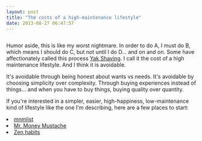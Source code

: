 ```yaml
---
layout: post
title: "The costs of a high-maintenance lifestyle"
date: 2013-08-27 06:47:57
---
```


<p class="p1" style="text-align: center;">
  <img alt="" src="/sites/default/files/wp-content/uploads/malcom_in_the_middle_light_bulb.gif" />
</p>

<p class="p1">
  Humor aside, this is like my worst nightmare. In order to do A, I must do B, which means I should do C, but not until I do D… and on and on. Some have affectionately called this process <a href="http://sethgodin.typepad.com/seths_blog/2005/03/dont_shave_that.html">Yak Shaving</a>. I call it the cost of a high maintenance lifestyle. And I think it is avoidable.
</p>

<p class="p1">
  It's avoidable through being honest about wants vs needs. It's avoidable by choosing simplicity over complexity. Through buying experiences instead of things... and when you have to buy things, buying quality over quantity.
</p>

<p class="p1">
  If you're interested in a simpler, easier, high-happiness, low-maintenance kind of lifestyle like the one I'm describing, here are a few places to start:
</p>

<li class="p1">
  <a href="http://mnmlist.com/">mnmlist</a>
</li>
<li class="p1">
  <a href="http://www.mrmoneymustache.com/">Mr. Money Mustache</a>
</li>
<li class="p1">
  <a href="http://zenhabits.net/">Zen habits</a>
</li>